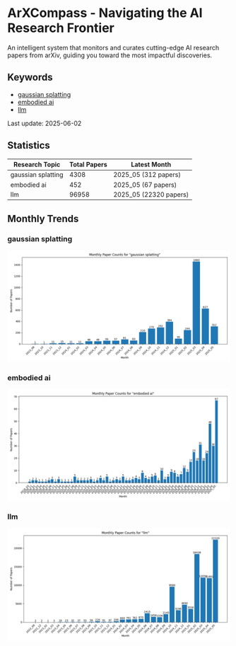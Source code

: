 # ArXCompass - Navigating the AI Research Frontier
An intelligent system that monitors and curates cutting-edge AI research papers from arXiv, guiding you toward the most impactful discoveries.

## Keywords

- [gaussian splatting](gaussian_splatting/)
- [embodied ai](embodied_ai/)
- [llm](llm/)

Last update: 2025-06-02

## Statistics

| Research Topic | Total Papers | Latest Month |
| --- | --- | --- |
| gaussian splatting | 4308 | 2025_05 (312 papers) |
| embodied ai | 452 | 2025_05 (67 papers) |
| llm | 96958 | 2025_05 (22320 papers) |

## Monthly Trends

### gaussian splatting

![Monthly Paper Counts for gaussian splatting](gaussian_splatting/monthly_stats.png)

### embodied ai

![Monthly Paper Counts for embodied ai](embodied_ai/monthly_stats.png)

### llm

![Monthly Paper Counts for llm](llm/monthly_stats.png)

